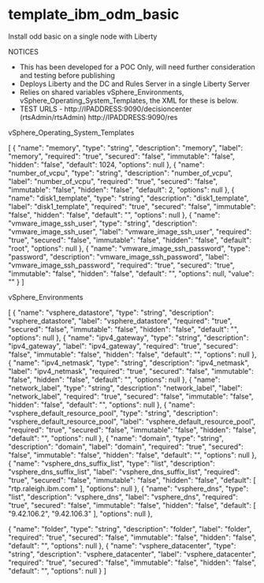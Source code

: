 # template_ibm_odm_basic
Install odd basic on a single node with Liberty

NOTICES

- This has been developed for a POC Only, will need further consideration and testing before publishing
- Deploys Liberty and the DC and Rules Server in a single Liberty Server
- Relies on shared variables vSphere_Environments, vSphere_Operating_System_Templates, the XML for these is below.
- TEST URLS - http://IPADDRESS:9090/decisioncenter (rtsAdmin/rtsAdmin) http://IPADDRESS:9090/res


vSphere_Operating_System_Templates

[
{
"name": "memory",
"type": "string",
"description": "memory",
"label": "memory",
"required": "true",
"secured": "false",
"immutable": "false",
"hidden": "false",
"default": 1024,
"options": null
},
{
"name": "number_of_vcpu",
"type": "string",
"description": "number_of_vcpu",
"label": "number_of_vcpu",
"required": "true",
"secured": "false",
"immutable": "false",
"hidden": "false",
"default": 2,
"options": null
},
{
"name": "disk1_template",
"type": "string",
"description": "disk1_template",
"label": "disk1_template",
"required": "true",
"secured": "false",
"immutable": "false",
"hidden": "false",
"default": "",
"options": null
},
{
"name": "vmware_image_ssh_user",
"type": "string",
"description": "vmware_image_ssh_user",
"label": "vmware_image_ssh_user",
"required": "true",
"secured": "false",
"immutable": "false",
"hidden": "false",
"default": "root",
"options": null
},
{
"name": "vmware_image_ssh_password",
"type": "password",
"description": "vmware_image_ssh_password",
"label": "vmware_image_ssh_password",
"required": "true",
"secured": "true",
"immutable": "false",
"hidden": "false",
"default": "",
"options": null,
"value": ""
}
]



vSphere_Environments



[
{
"name": "vsphere_datastore",
"type": "string",
"description": "vsphere_datastore",
"label": "vsphere_datastore",
"required": "true",
"secured": "false",
"immutable": "false",
"hidden": "false",
"default": "",
"options": null
},
{
"name": "ipv4_gateway",
"type": "string",
"description": "ipv4_gateway",
"label": "ipv4_gateway",
"required": "true",
"secured": "false",
"immutable": "false",
"hidden": "false",
"default": "",
"options": null
},
{
"name": "ipv4_netmask",
"type": "string",
"description": "ipv4_netmask",
"label": "ipv4_netmask",
"required": "true",
"secured": "false",
"immutable": "false",
"hidden": "false",
"default": "",
"options": null
},
{
"name": "network_label",
"type": "string",
"description": "network_label",
"label": "network_label",
"required": "true",
"secured": "false",
"immutable": "false",
"hidden": "false",
"default": "",
"options": null
},
{
"name": "vsphere_default_resource_pool",
"type": "string",
"description": "vsphere_default_resource_pool",
"label": "vsphere_default_resource_pool",
"required": "true",
"secured": "false",
"immutable": "false",
"hidden": "false",
"default": "",
"options": null
},
{
"name": "domain",
"type": "string",
"description": "domain",
"label": "domain",
"required": "true",
"secured": "false",
"immutable": "false",
"hidden": "false",
"default": "",
"options": null
},
{
"name": "vsphere_dns_suffix_list",
"type": "list",
"description": "vsphere_dns_suffix_list",
"label": "vsphere_dns_suffix_list",
"required": "true",
"secured": "false",
"immutable": "false",
"hidden": "false",
"default": [
"rtp.raleigh.ibm.com"
],
"options": null
},
{
"name": "vsphere_dns",
"type": "list",
"description": "vsphere_dns",
"label": "vsphere_dns",
"required": "true",
"secured": "false",
"immutable": "false",
"hidden": "false",
"default": [
"9.42.106.2",
"9.42.106.3"
],
"options": null
},

{
"name": "folder",
"type": "string",
"description": "folder",
"label": "folder",
"required": "true",
"secured": "false",
"immutable": "false",
"hidden": "false",
"default": "",
"options": null
},
{
"name": "vsphere_datacenter",
"type": "string",
"description": "vsphere_datacenter",
"label": "vsphere_datacenter",
"required": "true",
"secured": "false",
"immutable": "false",
"hidden": "false",
"default": "",
"options": null
}
]

